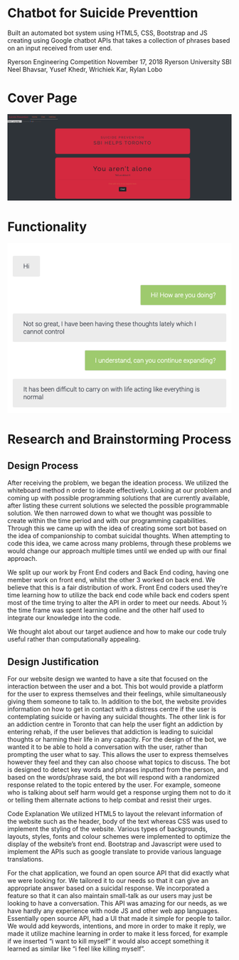 # Chatbot for Suicide Preventtion
Built an automated bot system using HTML5, CSS, Bootstrap and JS creating using Google chatbot APIs that takes a collection of phrases based on an input received from user end.

Ryerson Engineering Competition 
November 17, 2018
Ryerson University
SBI
Neel Bhavsar, Yusef Khedr, Wrichiek Kar, Rylan Lobo

# Cover Page

<img src="CoverPage_Chatbot.png" >

# Functionality

<img src="Convo_Chatbot.png" >

# Research and Brainstorming Process

## Design Process
After receiving the problem, we began the ideation process. We utilized the whiteboard method n order to ideate effectively. Looking at our problem and coming up with possible programming solutions that are currently available, after listing these current solutions we selected the possible programmable solution. We then narrowed down to what we thought was possible to create within the time period and with our programming capabilities. Through this we came up with the idea of creating some sort bot based on the idea of companionship to combat suicidal thoughts.  When attempting to code this idea, we came across many problems, through these problems we would change our approach multiple times until we ended up with our final approach. 

We split up our work by Front End coders and Back End coding, having one member work on front end, whilst the other 3 worked on back end. We believe that this is a fair distribution of work. Front End coders used they’re time learning how to utilize the back end code while back end coders spent most of the time trying to alter the API in order to meet our needs. About ½ the time frame was spent learning online and the other half used to integrate our knowledge into the code. 

We thought alot about our target audience and how to make our code truly useful rather than computationally appealing. 


## Design Justification

For our website design we wanted to have a site that focused on the interaction between the user and a bot. This bot would provide a platform for the user to express themselves and their feelings, while simultaneously giving them someone to talk to. In addition to the bot, the website provides information on how to get in contact with a distress centre if the user is contemplating suicide or having any suicidal thoughts. The other link is for an addiction centre in Toronto that can help the user fight an addiction by entering rehab, if the user believes that addiction is leading to suicidal thoughts or harming their life in any capacity. For the design of the bot, we wanted it to be able to hold a conversation with the user, rather than prompting the user what to say. This allows the user to express themselves however they feel and they can also choose what topics to discuss. The bot is designed to detect key words and phrases inputted from the person, and based on the words/phrase said, the bot will respond with a randomized response related to the topic entered by the user. For example, someone who is talking about self harm would get a response urging them not to do it or telling them alternate actions to help combat and resist their urges.  

Code Explanation
We utilized HTML5 to layout the relevant information of the website such as the header, body of the text whereas CSS was used to implement the styling of the website. Various types of backgrounds, layouts, styles, fonts and colour schemes were implemented to optimize the display of the website’s front end. Bootstrap and Javascript were used to implement the APIs such as google translate to provide various language translations.

For the chat application, we found an open source API that did exactly what we were looking for. We tailored it to our needs so that it can give an appropriate answer based on a suicidal response. We incorporated a feature so that it can also maintain small-talk as our users may just be looking to have a conversation. This API was amazing for our needs, as we have hardly any experience with node JS and other web app languages. Essentially open source API, had a UI that made it simple for people to tailor. We would add keywords, intentions, and more in order to make it reply, we made it utilize machine learning in order to make it less forced, for example if we inserted “i want to kill myself” it would also accept something it learned as similar like “i feel like killing myself”.

